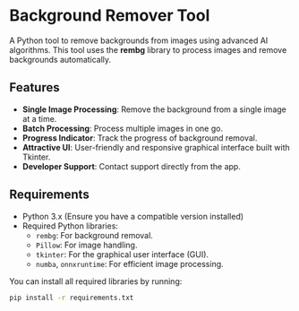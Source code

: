 # Background Remover Tool

A Python tool to remove backgrounds from images using advanced AI algorithms. This tool uses the **rembg** library to process images and remove backgrounds automatically.

## Features
- **Single Image Processing**: Remove the background from a single image at a time.
- **Batch Processing**: Process multiple images in one go.
- **Progress Indicator**: Track the progress of background removal.
- **Attractive UI**: User-friendly and responsive graphical interface built with Tkinter.
- **Developer Support**: Contact support directly from the app.

## Requirements
- Python 3.x (Ensure you have a compatible version installed)
- Required Python libraries:
  - `rembg`: For background removal.
  - `Pillow`: For image handling.
  - `tkinter`: For the graphical user interface (GUI).
  - `numba`, `onnxruntime`: For efficient image processing.

You can install all required libraries by running:

```bash
pip install -r requirements.txt
